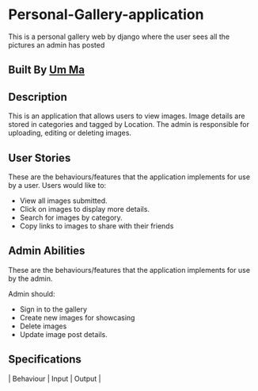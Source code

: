 # Personal-Gallery-application
This is a personal gallery web by django where the user sees all the pictures an admin has posted  
## Built By [Um Ma](https://github.com/Magnific7/)
## Description
This is an application that allows users to view images. Image details are stored in categories and tagged by Location. The admin is responsible for uploading, editing or deleting images.
## User Stories
These are the behaviours/features that the application implements for use by a user.
Users would like to:
* View all images submitted.
* Click on images to display more details.
* Search for images by category.
* Copy links to images to share with their friends
## Admin Abilities
These are the behaviours/features that the application implements for use by the admin.

Admin should:
* Sign in to the gallery
* Create new images for showcasing
* Delete images
* Update image post details.

## Specifications
| Behaviour | Input | Output |
